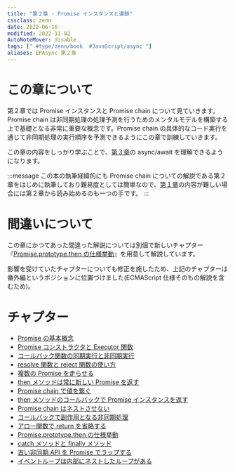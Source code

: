 ```yaml
---
title: "第２章 - Promise インスタンスと連鎖"
cssclass: zenn
date: 2022-06-16
modified: 2022-11-02
AutoNoteMover: disable
tags: [" #type/zenn/book  #JavaScript/async "]
aliases: EPAsync 第２章
---
```


# この章について

第２章では Promise インスタンスと Promise chain について見ていきます。Promise chain は非同期処理の処理予測を行うためのメンタルモデルを構築する上で基礎となる非常に重要な概念です。Promise chain の具体的なコード実行を通じて非同期処理の実行順序を予測できるようにこの章で訓練していきます。

この章の内容をしっかり学ぶことで、[第３章](sec-03-epasync)の async/await を理解できるようになります。

:::message
この本の執筆経緯的にも Promise chain についての解説である第２章をはじめに執筆しており難易度としては簡単なので、[第１章](sec-01-epasync)の内容が難しい場合には第２章から読み始めるのも一つの手です。
:::

# 間違いについて

この章にかつてあった間違った解説については別個で新しいチャプター『[Promise.prototype.then の仕様挙動](m-epasync-promise-prototype-then)』を用意して解説しています。

影響を受けていたチャプターについても修正を施したため、上記のチャプターは番外編というポジションに位置づけました(ECMAScript 仕様そのもの解説を含むため)。

# チャプター

- [Promise の基本概念](a-epasync-promise-basic-concept)
- [Promise コンストラクタと Executor 関数](3-epasync-promise-constructor-executor-func)
- [コールバック関数の同期実行と非同期実行](4-epasync-callback-is-sync-or-async)
- [resolve 関数と reject 関数の使い方](g-epasync-resolve-reject)
- [複数の Promise を走らせる](5-epasync-multiple-promises)
- [then メソッドは常に新しい Promise を返す](6-epasync-then-always-return-new-promise)
- [Promise chain で値を繋ぐ](7-epasync-pass-value-to-the-next-chain)
- [then メソッドのコールバックで Promise インスタンスを返す](8-epasync-return-promise-in-then-callback)
- [Promise chain はネストさせない](9-epasync-dont-nest-promise-chain)
- [コールバックで副作用となる非同期処理](10-epasync-dont-use-side-effect)
- [アロー関数で return を省略する](11-epasync-omit-return-by-arrow-shortcut)
- [Promise.prototype.then の仕様挙動](m-epasync-promise-prototype-then)
- [catch メソッドと finally メソッド](h-epasync-catch-finally)
- [古い非同期 API を Promise でラップする](12-epasync-wrapping-macrotask)
- [イベントループは内部にネストしたループがある](13-epasync-loop-is-nested)
